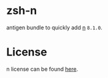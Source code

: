 # zsh-n

antigen bundle to quickly add [n](https://github.com/tj/n) `8.1.0`.

# License

n license can be found [here](https://github.com/tj/n/blob/master/LICENSE).
